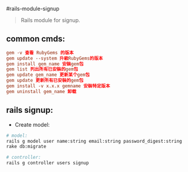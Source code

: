 #rails-module-signup
> Rails module for signup.

## common cmds:
```conf
gem -v 查看 RubyGems 的版本  
gem update --system 升級RubyGems的版本  
gem install gem_name 安裝gem包  
gem list 列出所有已安裝的gem包  
gem update gem_name 更新某个gem包  
gem update 更新所有已安裝的gem包  
gem install -v x.x.x gemname 安裝特定版本  
gem uninstall gem_name 卸载  
```

## rails signup:
+ Create model:
```bash
# model:
rails g model user name:string email:string password_digest:string
rake db:migrate

# controller:
rails g controller users signup
```

